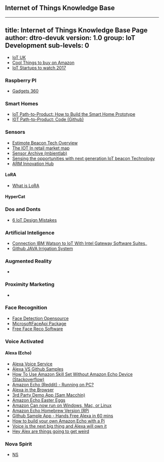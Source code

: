 ## Internet of Things Knowledge Base

---
title: Internet of Things Knowledge Base Page
author: dtro-devuk
version: 1.0
group: IoT Development
sub-levels: 0
---


* [IoT UK](https://iotuk.org.uk)
* [Cool Things to buy on Amazon](https://www.youtube.com/watch?v=PdLBRPkZObA&sns=em)
* [IoT Startups to watch 2017](https://www.siliconrepublic.com/machines/iot-startups-2017-europe-startup-100)

### Raspberry PI
* [Gadgets 360](http://gadgets.ndtv.com/tags/raspberry-pi)

### Smart Homes
* [IoT Path-to-Product: How to Build the Smart Home Prototype](https://software.intel.com/en-us/articles/iot-path-to-product-how-to-build-the-smart-home-prototype)
* [I0T Path-to-Product: Code (Github)](https://github.com/intel-iot-devkit/path-to-product/tree/master/smart-home)

### Sensors
* [Estimote  Beacon Tech Overview](http://developer.estimote.com/?gclid=CNOMkdHE6dACFQ26Gwod9KcDkA)
* [The IOT In retail market map](https://www.cbinsights.com/blog/internet-of-things-retail-market-map/)
* [Sensor Archive (mbientlab)](http://projects.mbientlab.com/tag/sensor/)
* [Sensing the opportunities with next generation IoT beacon Technology](http://www.iottechnews.com/news/2016/jun/15/sensing-opportunities-next-generation-iot-beacon-technology)
* [ARM Innovation Hub](https://www.arm.com/innovation/)

#### LoRA

* [What is LoRA](https://www.lora-alliance.org/what-is-lora/technology)

#### HyperCat

### Dos and Donts
* [6 IoT Design Mistakes](http://www.jps-pcb.com/blog/six-iot-design-mistakes-you-need-to-avoid.html)


### Artificial Inteligence
* [Connection IBM Watson to IoT With Intel Gateway Software Suites](https://software.intel.com/en-us/articles/connecting-to-the-ibm-watson-iot-platform-with-intel-iot-gateway-software-suites-0)_
* [Github JAVA Irrigation System](https://software.intel.com/en-us/articles/watering-system-in-java)


### Augmented Reality

*
### Proximity Marketing

*

### Face Recognition

* [Face Detection Opensource](https://facedetection.com/software/)
* [MicrosoftFaceApi Package](https://rapidapi.com/package/MicrosoftFaceApi?utm_source=google&utm_medium=ppc&utm_term=MicrosoftFaceApi&gclid=CO7vhNPHmdECFaoW0wodjhcIUQ)
* [Free Face Reco Software](http://www.geekomad.com/2013/12/3-free-face-recognition-software-to.html)

### Voice Activated

#### Alexa (Echo)
* [Alexa Voice Service](https://developer.amazon.com/alexa-voice-service)
* [Alexa VS Github Samples](https://github.com/alexa/alexa-avs-sample-app)
* [How To Use Amazon Skill Set Without Amazon Echo Device (Stackoverflow)](http://stackoverflow.com/questions/35448945/how-to-use-amazon-skill-set-without-amazon-echo-device)
* [Amazon Echo (Reddit) - Running on PC?](https://www.reddit.com/r/amazonecho/comments/4e8f9l/running_alexa_on_a_windows_pc_possible_it_can_run/)
* [Alexa in the Browser](http://sammachin.com/hacks-and-projects/alexa-in-the-browser/)
* [3rd Party Demo App (Sam Macchin)](https://alexaweb.herokuapp.com/)
* [Amazon Echo Easter Eggs](https://www.reddit.com/r/amazonecho/comments/2v15fx/list_of_known_easter_eggs_for_amazon_echo_so_far/)
* [Amazon Can now run on Windows, Mac, or Linux](http://gadgets.ndtv.com/internet/news/amazons-alexa-can-now-run-on-your-windows-mac-or-linux-machine-1472377?site=classic)
* [Amazon Echo Homebrew Version (RPi](https://www.raspberrypi.org/blog/amazon-echo-homebrew-version/)
* [Github Sample App - Hands Free Alexa in 60 mins](https://github.com/alexa/alexa-avs-sample-app)
* [How to build your own Amazon Echo with a Pi](http://lifehacker.com/how-to-build-your-own-amazon-echo-with-a-raspberry-pi-1787726931)
* [Voice is the next big thing and Alexa will own it](https://backchannel.com/voice-is-the-next-big-platform-and-alexa-will-own-it-c2cf13fab911#.i9mnbh8v5)
* [Hey Alex are things going to get weird](https://techcrunch.com/2016/12/27/hey-alexa-are-things-going-to-get-weird/?ncid=rss)

### Nova Spirit 
* [NS](https://m.youtube.com/channel/UCrjKdwxaQMSV_NDywgKXVmw)
